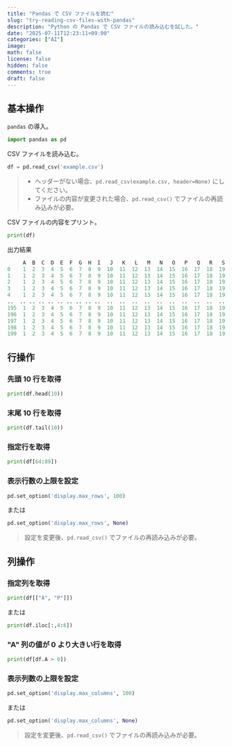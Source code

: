 ```yaml
---
title: "Pandas で CSV ファイルを読む"
slug: "try-reading-csv-files-with-pandas"
description: "Python の Pandas で CSV ファイルの読み込むを試した。"
date: "2025-07-11T12:23:11+09:00"
categories: ["AI"]
image:
math: false
license: false
hidden: false
comments: true
draft: false
---
```


## 基本操作
`pandas` の導入。
```python
import pandas as pd
```

CSV ファイルを読み込む。
```python
df = pd.read_csv('example.csv')
```

> - ヘッダーがない場合、`pd.read_csv(example.csv, header=None)` にしてください。
> - ファイルの内容が変更された場合、`pd.read_csv()` でファイルの再読み込みが必要。

CSV ファイルの内容をプリント。
```python
print(df)
```

出力結果
```python
     A  B  C  D  E  F  G  H  I   J   K   L   M   N   O   P   Q   R   S   T   U   V   W   X   Y   Z
0    1  2  3  4  5  6  7  8  9  10  11  12  13  14  15  16  17  18  19  20  21  22  23  24  25  26
1    1  2  3  4  5  6  7  8  9  10  11  12  13  14  15  16  17  18  19  20  21  22  23  24  25  26
2    1  2  3  4  5  6  7  8  9  10  11  12  13  14  15  16  17  18  19  20  21  22  23  24  25  26
3    1  2  3  4  5  6  7  8  9  10  11  12  13  14  15  16  17  18  19  20  21  22  23  24  25  26
4    1  2  3  4  5  6  7  8  9  10  11  12  13  14  15  16  17  18  19  20  21  22  23  24  25  26
..  .. .. .. .. .. .. .. .. ..  ..  ..  ..  ..  ..  ..  ..  ..  ..  ..  ..  ..  ..  ..  ..  ..  ..
195  1  2  3  4  5  6  7  8  9  10  11  12  13  14  15  16  17  18  19  20  21  22  23  24  25  26
196  1  2  3  4  5  6  7  8  9  10  11  12  13  14  15  16  17  18  19  20  21  22  23  24  25  26
197  1  2  3  4  5  6  7  8  9  10  11  12  13  14  15  16  17  18  19  20  21  22  23  24  25  26
198  1  2  3  4  5  6  7  8  9  10  11  12  13  14  15  16  17  18  19  20  21  22  23  24  25  26
199  1  2  3  4  5  6  7  8  9  10  11  12  13  14  15  16  17  18  19  20  21  22  23  24  25  26
```

## 行操作

### 先頭 10 行を取得
```python
print(df.head(10))
```

### 末尾 10 行を取得
```python
print(df.tail(10))
```

### 指定行を取得
```python
print(df[64:89])
```

### 表示行数の上限を設定
```python
pd.set_option('display.max_rows', 100)
```

または
```python
pd.set_option('display.max_rows', None)
```

> 設定を変更後、`pd.read_csv()` でファイルの再読み込みが必要。

## 列操作
### 指定列を取得
```python
print(df[["A", "P"]])
```

または
```python
print(df.iloc[:,4:6])
```

### "A" 列の値が 0 より大きい行を取得
```python
print(df[df.A > 0])
```

### 表示列数の上限を設定
```python
pd.set_option('display.max_columns', 100)
```

または
```python
pd.set_option('display.max_columns', None)
```

> 設定を変更後、`pd.read_csv()` でファイルの再読み込みが必要。